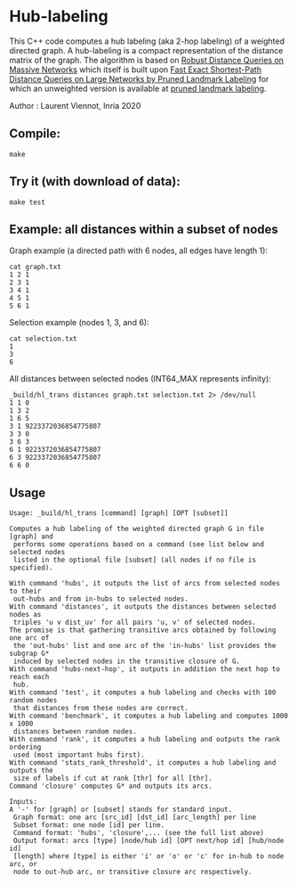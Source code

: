 # Hub-labeling

This C++ code computes a hub labeling (aka 2-hop labeling) of a weighted directed graph. A hub-labeling is a compact representation of the distance matrix of the graph. The algorithm is based on [Robust Distance Queries on Massive Networks](https://link.springer.com/chapter/10.1007/978-3-662-44777-2_27) which itself is built upon [Fast Exact Shortest-Path Distance Queries on Large Networks by Pruned Landmark Labeling](https://arxiv.org/abs/1304.4661) for which an unweighted version is available at [pruned landmark labeling](https://github.com/iwiwi/pruned-landmark-labeling).

Author : Laurent Viennot, Inria 2020

## Compile:
```
make
```

## Try it (with download of data):
```
make test
```

## Example: all distances within a subset of nodes

Graph example (a directed path with 6 nodes, all edges have length 1):
```
cat graph.txt
1 2 1
2 3 1
3 4 1
4 5 1
5 6 1
```

Selection example (nodes 1, 3, and 6):
```
cat selection.txt
1
3
6
```

All distances between selected nodes (INT64_MAX represents infinity):
```
_build/hl_trans distances graph.txt selection.txt 2> /dev/null
1 1 0
1 3 2
1 6 5
3 1 9223372036854775807
3 3 0
3 6 3
6 1 9223372036854775807
6 3 9223372036854775807
6 6 0
```




## Usage

```
Usage: _build/hl_trans [command] [graph] [OPT [subset]]

Computes a hub labeling of the weighted directed graph G in file [graph] and
 performs some operations based on a command (see list below and selected nodes
 listed in the optional file [subset] (all nodes if no file is specified).

With command 'hubs', it outputs the list of arcs from selected nodes to their
 out-hubs and from in-hubs to selected nodes.
With command 'distances', it outputs the distances between selected nodes as
 triples 'u v dist_uv' for all pairs 'u, v' of selected nodes.
The promise is that gathering transitive arcs obtained by following one arc of
 the 'out-hubs' list and one arc of the 'in-hubs' list provides the subgrap G*
 induced by selected nodes in the transitive closure of G.
With command 'hubs-next-hop', it outputs in addition the next hop to reach each
 hub.
With command 'test', it computes a hub labeling and checks with 100 random nodes
 that distances from these nodes are correct.
With command 'benchmark', it computes a hub labeling and computes 1000 x 1000
 distances between random nodes.
With command 'rank', it computes a hub labeling and outputs the rank ordering
 used (most important hubs first).
With command 'stats_rank_threshold', it computes a hub labeling and outputs the
 size of labels if cut at rank [thr] for all [thr].
Command 'closure' computes G* and outputs its arcs.

Inputs:
A '-' for [graph] or [subset] stands for standard input.
 Graph format: one arc [src_id] [dst_id] [arc_length] per line
 Subset format: one node [id] per line.
 Command format: 'hubs', 'closure',... (see the full list above)
 Output format: arcs [type] [node/hub id] [OPT next/hop id] [hub/node id]
 [length] where [type] is either 'i' or 'o' or 'c' for in-hub to node arc, or
 node to out-hub arc, or transitive closure arc respectively.
```